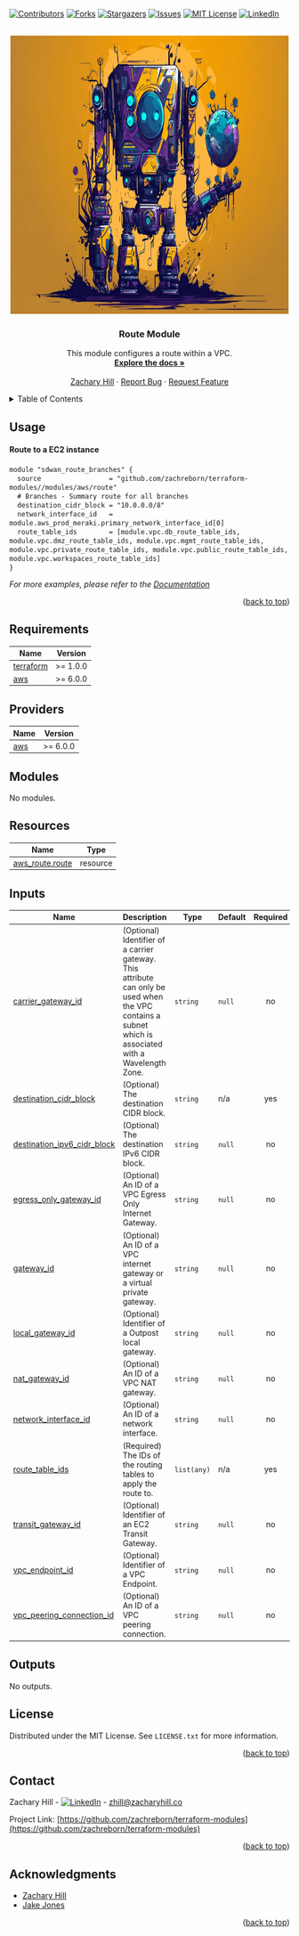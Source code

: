 <!-- Blank module readme template: Do a search and replace with your text editor for the following: `module_name`, `module_description` -->
<!-- Improved compatibility of back to top link: See: https://github.com/othneildrew/Best-README-Template/pull/73 -->

<a name="readme-top"></a>

<!-- PROJECT SHIELDS -->
<!--
*** I'm using markdown "reference style" links for readability.
*** Reference links are enclosed in brackets [ ] instead of parentheses ( ).
*** See the bottom of this document for the declaration of the reference variables
*** for contributors-url, forks-url, etc. This is an optional, concise syntax you may use.
*** https://www.markdownguide.org/basic-syntax/#reference-style-links
-->

[![Contributors][contributors-shield]][contributors-url]
[![Forks][forks-shield]][forks-url]
[![Stargazers][stars-shield]][stars-url]
[![Issues][issues-shield]][issues-url]
[![MIT License][license-shield]][license-url]
[![LinkedIn][linkedin-shield]][linkedin-url]

<!-- PROJECT LOGO -->
<br />
<div align="center">
  <a href="https://github.com/zachreborn/terraform-modules">
    <img src="/images/terraform_modules_logo.webp" alt="Logo" width="500" height="500">
  </a>

<h3 align="center">Route Module</h3>
  <p align="center">
    This module configures a route within a VPC.
    <br />
    <a href="https://github.com/zachreborn/terraform-modules"><strong>Explore the docs »</strong></a>
    <br />
    <br />
    <a href="https://zacharyhill.co">Zachary Hill</a>
    ·
    <a href="https://github.com/zachreborn/terraform-modules/issues">Report Bug</a>
    ·
    <a href="https://github.com/zachreborn/terraform-modules/issues">Request Feature</a>
  </p>
</div>

<!-- TABLE OF CONTENTS -->
<details>
  <summary>Table of Contents</summary>
  <ol>
    <li><a href="#usage">Usage</a></li>
    <li><a href="#requirements">Requirements</a></li>
    <li><a href="#providers">Providers</a></li>
    <li><a href="#modules">Modules</a></li>
    <li><a href="#Resources">Resources</a></li>
    <li><a href="#inputs">Inputs</a></li>
    <li><a href="#outputs">Outputs</a></li>
    <li><a href="#license">License</a></li>
    <li><a href="#contact">Contact</a></li>
    <li><a href="#acknowledgments">Acknowledgments</a></li>
  </ol>
</details>

<!-- USAGE EXAMPLES -->

## Usage

#### Route to a EC2 instance

```
module "sdwan_route_branches" {
  source                 = "github.com/zachreborn/terraform-modules//modules/aws/route"
  # Branches - Summary route for all branches
  destination_cidr_block = "10.0.0.0/8"
  network_interface_id   = module.aws_prod_meraki.primary_network_interface_id[0]
  route_table_ids        = [module.vpc.db_route_table_ids, module.vpc.dmz_route_table_ids, module.vpc.mgmt_route_table_ids, module.vpc.private_route_table_ids, module.vpc.public_route_table_ids, module.vpc.workspaces_route_table_ids]
}
```

_For more examples, please refer to the [Documentation](https://github.com/zachreborn/terraform-modules)_

<p align="right">(<a href="#readme-top">back to top</a>)</p>

<!-- terraform-docs output will be input automatically below-->
<!-- terraform-docs markdown table --output-file README.md --output-mode inject .-->
<!-- BEGIN_TF_DOCS -->

## Requirements

| Name                                                                     | Version  |
| ------------------------------------------------------------------------ | -------- |
| <a name="requirement_terraform"></a> [terraform](#requirement_terraform) | >= 1.0.0 |
| <a name="requirement_aws"></a> [aws](#requirement_aws)                   | >= 6.0.0 |

## Providers

| Name                                             | Version  |
| ------------------------------------------------ | -------- |
| <a name="provider_aws"></a> [aws](#provider_aws) | >= 6.0.0 |

## Modules

No modules.

## Resources

| Name                                                                                                 | Type     |
| ---------------------------------------------------------------------------------------------------- | -------- |
| [aws_route.route](https://registry.terraform.io/providers/hashicorp/aws/latest/docs/resources/route) | resource |

## Inputs

| Name                                                                                                               | Description                                                                                                                                            | Type        | Default | Required |
| ------------------------------------------------------------------------------------------------------------------ | ------------------------------------------------------------------------------------------------------------------------------------------------------ | ----------- | ------- | :------: |
| <a name="input_carrier_gateway_id"></a> [carrier_gateway_id](#input_carrier_gateway_id)                            | (Optional) Identifier of a carrier gateway. This attribute can only be used when the VPC contains a subnet which is associated with a Wavelength Zone. | `string`    | `null`  |    no    |
| <a name="input_destination_cidr_block"></a> [destination_cidr_block](#input_destination_cidr_block)                | (Optional) The destination CIDR block.                                                                                                                 | `string`    | n/a     |   yes    |
| <a name="input_destination_ipv6_cidr_block"></a> [destination_ipv6_cidr_block](#input_destination_ipv6_cidr_block) | (Optional) The destination IPv6 CIDR block.                                                                                                            | `string`    | `null`  |    no    |
| <a name="input_egress_only_gateway_id"></a> [egress_only_gateway_id](#input_egress_only_gateway_id)                | (Optional) An ID of a VPC Egress Only Internet Gateway.                                                                                                | `string`    | `null`  |    no    |
| <a name="input_gateway_id"></a> [gateway_id](#input_gateway_id)                                                    | (Optional) An ID of a VPC internet gateway or a virtual private gateway.                                                                               | `string`    | `null`  |    no    |
| <a name="input_local_gateway_id"></a> [local_gateway_id](#input_local_gateway_id)                                  | (Optional) Identifier of a Outpost local gateway.                                                                                                      | `string`    | `null`  |    no    |
| <a name="input_nat_gateway_id"></a> [nat_gateway_id](#input_nat_gateway_id)                                        | (Optional) An ID of a VPC NAT gateway.                                                                                                                 | `string`    | `null`  |    no    |
| <a name="input_network_interface_id"></a> [network_interface_id](#input_network_interface_id)                      | (Optional) An ID of a network interface.                                                                                                               | `string`    | `null`  |    no    |
| <a name="input_route_table_ids"></a> [route_table_ids](#input_route_table_ids)                                     | (Required) The IDs of the routing tables to apply the route to.                                                                                        | `list(any)` | n/a     |   yes    |
| <a name="input_transit_gateway_id"></a> [transit_gateway_id](#input_transit_gateway_id)                            | (Optional) Identifier of an EC2 Transit Gateway.                                                                                                       | `string`    | `null`  |    no    |
| <a name="input_vpc_endpoint_id"></a> [vpc_endpoint_id](#input_vpc_endpoint_id)                                     | (Optional) Identifier of a VPC Endpoint.                                                                                                               | `string`    | `null`  |    no    |
| <a name="input_vpc_peering_connection_id"></a> [vpc_peering_connection_id](#input_vpc_peering_connection_id)       | (Optional) An ID of a VPC peering connection.                                                                                                          | `string`    | `null`  |    no    |

## Outputs

No outputs.

<!-- END_TF_DOCS -->

<!-- LICENSE -->

## License

Distributed under the MIT License. See `LICENSE.txt` for more information.

<p align="right">(<a href="#readme-top">back to top</a>)</p>

<!-- CONTACT -->

## Contact

Zachary Hill - [![LinkedIn][linkedin-shield]][linkedin-url] - zhill@zacharyhill.co

Project Link: [https://github.com/zachreborn/terraform-modules](https://github.com/zachreborn/terraform-modules)

<p align="right">(<a href="#readme-top">back to top</a>)</p>

<!-- ACKNOWLEDGMENTS -->

## Acknowledgments

- [Zachary Hill](https://zacharyhill.co)
- [Jake Jones](https://github.com/jakeasarus)

<p align="right">(<a href="#readme-top">back to top</a>)</p>

<!-- MARKDOWN LINKS & IMAGES -->
<!-- https://www.markdownguide.org/basic-syntax/#reference-style-links -->

[contributors-shield]: https://img.shields.io/github/contributors/zachreborn/terraform-modules.svg?style=for-the-badge
[contributors-url]: https://github.com/zachreborn/terraform-modules/graphs/contributors
[forks-shield]: https://img.shields.io/github/forks/zachreborn/terraform-modules.svg?style=for-the-badge
[forks-url]: https://github.com/zachreborn/terraform-modules/network/members
[stars-shield]: https://img.shields.io/github/stars/zachreborn/terraform-modules.svg?style=for-the-badge
[stars-url]: https://github.com/zachreborn/terraform-modules/stargazers
[issues-shield]: https://img.shields.io/github/issues/zachreborn/terraform-modules.svg?style=for-the-badge
[issues-url]: https://github.com/zachreborn/terraform-modules/issues
[license-shield]: https://img.shields.io/github/license/zachreborn/terraform-modules.svg?style=for-the-badge
[license-url]: https://github.com/zachreborn/terraform-modules/blob/master/LICENSE.txt
[linkedin-shield]: https://img.shields.io/badge/-LinkedIn-black.svg?style=for-the-badge&logo=linkedin&colorB=555
[linkedin-url]: https://www.linkedin.com/in/zachary-hill-5524257a/
[product-screenshot]: /images/screenshot.webp
[Terraform.io]: https://img.shields.io/badge/Terraform-7B42BC?style=for-the-badge&logo=terraform
[Terraform-url]: https://terraform.io
